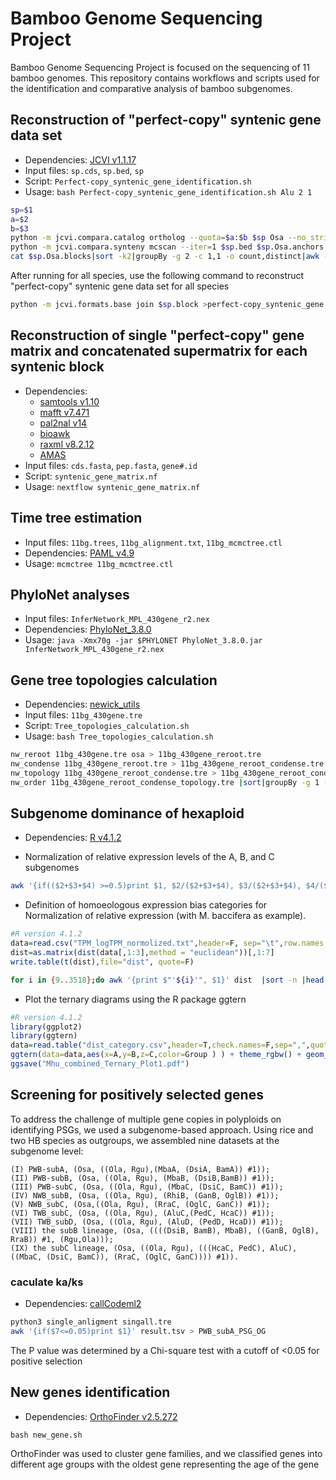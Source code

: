 # Bamboo Genome Sequencing Project

Bamboo Genome Sequencing Project is focused on the sequencing of 11 bamboo genomes. 
This repository contains workflows and scripts used for the identification and comparative analysis of bamboo subgenomes.

## Reconstruction of "perfect-copy" syntenic gene data set
   - Dependencies: [JCVI v1.1.17](https://github.com/tanghaibao/jcvi)
   - Input files: `sp.cds`, `sp.bed`, `sp`
   - Script: `Perfect-copy_syntenic_gene_identification.sh`
   - Usage: `bash Perfect-copy_syntenic_gene_identification.sh Alu 2 1`
```bash
sp=$1
a=$2
b=$3
python -m jcvi.compara.catalog ortholog --quota=$a:$b $sp Osa --no_strip_names
python -m jcvi.compara.synteny mcscan --iter=1 $sp.bed $sp.Osa.anchors -o $sp.Osa.blocks
cat $sp.Osa.blocks|sort -k2|groupBy -g 2 -c 1,1 -o count,distinct|awk -v num=$a '{ if( $2==num) print $0}'|cut -f 1,3 |sed -e 's/,/\t/g' >$sp.block
```
After running for all species, use the following command to reconstruct "perfect-copy" syntenic gene data set for all species
```bash
python -m jcvi.formats.base join $sp.block >perfect-copy_syntenic_gene.txt
```

## Reconstruction of single "perfect-copy" gene matrix and concatenated supermatrix for each syntenic block
   - Dependencies:
      * [samtools v1.10](https://samtools.sourceforge.net/)
      * [mafft v7.471](https://mafft.cbrc.jp/alignment/software/)
      * [pal2nal v14](http://www.bork.embl.de/pal2nal/)
      * [bioawk](https://github.com/lh3/bioawk)
      * [raxml v8.2.12](https://github.com/stamatak/standard-RAxML)
      * [AMAS](https://github.com/marekborowiec/AMAS)
   - Input files: `cds.fasta`, `pep.fasta`, `gene#.id`
   - Script: `syntenic_gene_matrix.nf`
   - Usage: `nextflow syntenic_gene_matrix.nf`

## Time tree estimation

   - Input files: `11bg.trees`, `11bg_alignment.txt`, `11bg_mcmctree.ctl`
   - Dependencies: [PAML v4.9](http://abacus.gene.ucl.ac.uk/software/paml.html)
   - Usage: `mcmctree 11bg_mcmctree.ctl`

## PhyloNet analyses

   - Input files: `InferNetwork_MPL_430gene_r2.nex`
   - Dependencies: [PhyloNet_3.8.0](https://wiki.rice.edu/confluence/display/PHYLONET/Home)
   - Usage: `java -Xmx70g -jar $PHYLONET PhyloNet_3.8.0.jar InferNetwork_MPL_430gene_r2.nex`

## Gene tree topologies calculation
   - Dependencies: [newick_utils](https://github.com/tjunier/newick_utils)
   - Input files: `11bg_430gene.tre`
   - Script:  `Tree_topologies_calculation.sh`
   - Usage: `bash Tree_topologies_calculation.sh`
```bash Tree_topologies_calculation.sh
nw_reroot 11bg_430gene.tre osa > 11bg_430gene_reroot.tre
nw_condense 11bg_430gene_reroot.tre > 11bg_430gene_reroot_condense.tre
nw_topology 11bg_430gene_reroot_condense.tre > 11bg_430gene_reroot_condense_topology.tre
nw_order 11bg_430gene_reroot_condense_topology.tre |sort|groupBy -g 1 -c 1 -o count
```

## Subgenome dominance of hexaploid
- Dependencies: [R v4.1.2](https://www.r-project.org/)

- Normalization of relative expression levels of the A, B, and C subgenomes

```bash
awk '{if(($2+$3+$4) >=0.5)print $1, $2/($2+$3+$4), $3/($2+$3+$4), $4/($2+$3+$4)}' ABC_111_TPM.csv >TPM_logTPM_normolized.txt
```

- Definition of homoeologous expression bias categories for Normalization of relative expression (with M. baccifera as example).
```R
#R version 4.1.2
data=read.csv("TPM_logTPM_normolized.txt",header=F, sep="\t",row.names = 1)
dist=as.matrix(dist(data[,1:3],method = "euclidean"))[,1:7]
write.table(t(dist),file="dist", quote=F)
```
```bash
for i in {9..3518};do awk '{print $"'${i}'", $1}' dist  |sort -n |head -1 ;done > dist_category.csv
```

- Plot the ternary diagrams using the R package ggtern
```R
#R version 4.1.2
library(ggplot2)
library(ggtern)
data=read.table("dist_category.csv",header=T,check.names=F,sep=",",quote="",dec=".")
ggtern(data=data,aes(x=A,y=B,z=C,color=Group ) ) + theme_rgbw() + geom_point(aes(fill=Group),size=1,shape=21)
ggsave("Mhu_combined_Ternary_Plot1.pdf")
```
## Screening for positively selected genes
To address the challenge of multiple gene copies in polyploids on identifying PSGs, we used a subgenome-based approach. Using rice and two HB species as outgroups, we assembled nine datasets at the subgenome level:
 ```
 (I) PWB-subA, (Osa, ((Ola, Rgu),(MbaA, (DsiA, BamA)) #1)); 
 (II) PWB-subB, (Osa, ((Ola, Rgu), (MbaB, (DsiB,BamB)) #1)); 
 (III) PWB-subC, (Osa, ((Ola, Rgu), (MbaC, (DsiC, BamC)) #1)); 
 (IV) NWB_subB, (Osa, ((Ola, Rgu), (RhiB, (GanB, OglB)) #1)); 
 (V) NWB_subC, (Osa,((Ola, Rgu), (RraC, (OglC, GanC)) #1)); 
 (VI) TWB_subC, (Osa, ((Ola, Rgu), (AluC,(PedC, HcaC)) #1)); 
 (VII) TWB_subD, (Osa, ((Ola, Rgu), (AluD, (PedD, HcaD)) #1));
 (VIII) the subB lineage, (Osa, ((((DsiB, BamB), MbaB), ((GanB, OglB), RraB)) #1, (Rgu,Ola)));
 (IX) the subC lineage, (Osa, ((Ola, Rgu), (((HcaC, PedC), AluC), ((MbaC, (DsiC, BamC)), (RraC, (OglC, GanC)))) #1)). 
```

### caculate ka/ks
- Dependencies: [callCodeml2](https://github.com/byemaxx/callCodeml)
```bash
python3 single_anligment singall.tre
awk '{if($7<=0.05)print $1}' result.tsv > PWB_subA_PSG_OG
```

The P value was determined by a Chi-square test with a cutoff of <0.05 for positive selection

## New genes identification
- Dependencies: [OrthoFinder v2.5.272](https://github.com/davidemms/OrthoFinder)

 `bash new_gene.sh`

OrthoFinder was used to cluster gene families, and we classified genes into different age groups with the oldest gene representing the age of the gene

